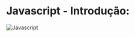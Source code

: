 # Javascript - Introdução:

![Javascript](https://cyberhoot.com/wp-content/uploads/2020/07/Free-Courses-to-learn-JavaScript-1024x576.jpg)
